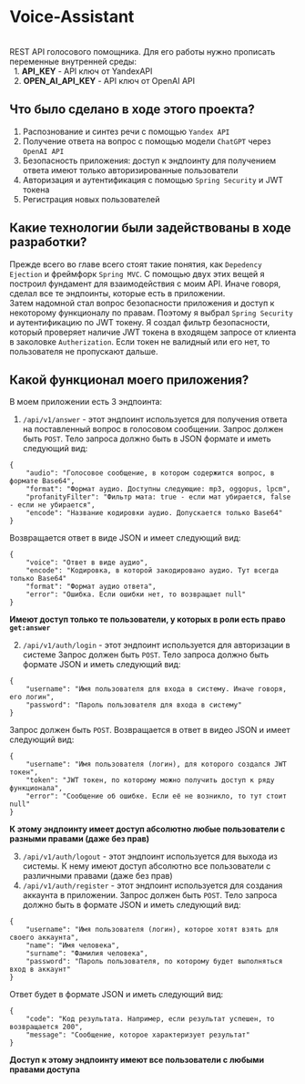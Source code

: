 # Voice-Assistant
<br>
REST API голосового помощника. Для его работы нужно прописать переменные внутренней среды:<br/>
&nbsp;&nbsp;1. <b>API_KEY</b> - API ключ от YandexAPI <br>
&nbsp;&nbsp;2. <b>OPEN_AI_API_KEY</b> - API ключ от OpenAI API <br>

## Что было сделано в ходе этого проекта?
1. Распознование и синтез речи с помощью `Yandex API`
2. Получение ответа на вопрос с помощью модели `ChatGPT` через `OpenAI API`
3. Безопасность приложения: доступ к эндпоинту для получением ответа имеют только авторизированные пользователи
4. Авторизация и аутентификация с помощью `Spring Security` и JWT токена
5. Регистрация новых пользователей

## Какие технологии были задействованы в ходе разработки?
Прежде всего во главе всего стоят такие понятия, как `Depedency Ejection` и фреймфорк `Spring MVC`. С помощью двух этих вещей я построил фундамент для взаимодействия с моим API. Иначе говоря, сделал все те эндпоинты, которые есть в приложении. <br>
Затем надомной стал вопрос безопасности приложения и доступ к некоторому функционалу по правам. Поэтому я выбрал `Spring Security` и аутентификацию по JWT токену. Я создал фильтр безопасности, который проверяет наличие JWT токена в входящем запросе от клиента в заколовке `Autherization`. Если токен не валидный или его нет, то пользователя не пропускают дальше.

## Какой функционал моего приложения?
В моем приложении есть 3 эндпоинта:
1. `/api/v1/answer` - этот эндпоинт используется для получения ответа на поставленный вопрос в голосовом сообщении.
Запрос должен быть `POST`. Тело запроса должно быть в JSON формате и иметь следующий вид:
```
{
    "audio": "Голосовое сообщение, в котором содержится вопрос, в формате Base64",
    "format": "Формат аудио. Доступны следующие: mp3, oggopus, lpcm",
    "profanityFilter": "Фильтр мата: true - если мат убирается, false - если не убирается",
    "encode": "Название кодировки аудио. Допускается только Base64"
}
```

Возвращается ответ в виде JSON и имеет следующий вид:
```
{
    "voice": "Ответ в виде аудио",
    "encode": "Кодировка, в которой закодировано аудио. Тут всегда только Base64"
    "format": "Формат аудио ответа",
    "error": "Ошибка. Если ошибки нет, то возвращает null"
}
```

**Имеют доступ только те пользователи, у которых в роли есть право `get:answer`**

2. `/api/v1/auth/login` - этот эндпоинт используется для авторизации в системе
Запрос должен быть `POST`. Тело запроса должно быть формате JSON и иметь следующий вид:
```
{
    "username": "Имя пользователя для входа в систему. Иначе говоря, его логин",
    "password": "Пароль пользователя для входа в систему"
}
```

Запрос должен быть `POST`. Возвращается в ответ в видео JSON и имеет следующий вид:
```
{
    "username": "Имя пользователя (логин), для которого создался JWT токен",
    "token": "JWT токен, по которому можно получить доступ к ряду функционала",
    "error": "Сообщение об ошибке. Если её не возникло, то тут стоит null"
}
```

**К этому эндпоинту имеет доступ абсолютно любые пользователи с разными правами (даже без прав)**

3. `/api/v1/auth/logout` - этот эндпоинт используется для выхода из системы. К нему имеют доступ абсолютно все пользователи с различными правами (даже без прав)
4. `/api/v1/auth/register` - этот эндпоинт используется для создания аккаунта в приложении.
Запрос должен быть `POST`. Тело запроса должно быть в формате JSON и иметь следующий вид:
```
{
    "username": "Имя пользователя (логин), которое хотят взять для своего аккаунта",
    "name": "Имя человека",
    "surname": "Фамилия человека",
    "password": "Пароль пользователя, по которому будет выполняться вход в аккаунт"
}
```

Ответ будет в формате JSON и иметь следующий вид:
```
{
    "code": "Код результата. Например, если результат успешен, то возвращается 200",
    "message": "Сообщение, которое характеризует результат"
}
```

**Доступ к этому эндпоинту имеют все пользователи с любыми правами доступа**
